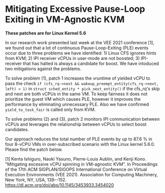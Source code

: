 # Mitigating Excessive Pause-Loop Exiting in VM-Agnostic KVM

**These patches are for Linux Kernel 5.6**

In our research work presented last week at the VEE 2021 conference [1], we
found out that a lot of continuous Pause-Loop-Exiting (PLE) events occur
due to three problems we have identified: 1) Linux CFS ignores hints from
KVM; 2) IPI receiver vCPUs in user-mode are not boosted; 3) IPI-receiver
that has halted is always a candidate for boost.  We have intoduced two
mitigations against the problems.

To solve problem (1), patch 1 increases the vruntime of yielded vCPU to
pass the check `if (cfs_rq->next && wakeup_preempt_entity(cfs_rq->next,
left) < 1)` in `struct sched_entity * pick_next_entity()` if the cfs_rq's
skip and next are both vCPUs in the same VM. To keep fairness it does not
prioritize the guest VM which causes PLE, however it improves the
performance by eliminating unnecessary PLE. Also we have confirmed
`yield_to_task_fair` is called only from KVM.

To solve problems (2) and (3), patch 2 monitors IPI communication between
vCPUs and leverages the relationship between vCPUs to select boost
candidates.

Our approach reduces the total number of PLE events by up to 87.6 % in four
8-vCPU VMs in over-subscribed scenario with the Linux kernel 5.6.0. Please
find the patch below.

[1] Kenta Ishiguro, Naoki Yasuno, Pierre-Louis Aublin, and Kenji Kono.
    "Mitigating excessive vCPU spinning in VM-agnostic KVM".
    In Proceedings of the 17th ACM SIGPLAN/SIGOPS International Conference
    on Virtual Execution Environments (VEE 2021).
    Association for Computing Machinery, New York,
    NY, USA, 139--152.  https://dl.acm.org/doi/abs/10.1145/3453933.3454020

